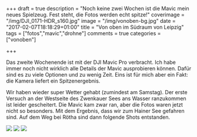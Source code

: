 +++
draft = true
description = "Noch keine zwei Wochen ist die Mavic mein neues Spielzeug. Fest steht, die Fotos werden echt spitze!"
coverimage = "/img/DJI_0171-HDR_s160.jpg"
image = "/img/vonoben-bg.jpg"
date = "2017-02-07T18:18:29+01:00"
title = "Von oben im Südraum von Leipzig"
tags = ["fotos","mavic","drohne"]
comments = true
categories = ["vonoben"]

+++

Das zweite Wochenende ist mit der DJI Mavic Pro verbracht. Ich habe immer noch nicht wirklich alle Details der Mavic ausprobieren können. Dafür sind es zu viele Optionen und zu wenig Zeit. Eins ist für mich aber ein Fakt: die Kamera liefert ein Spitzenergebnis.

Wir haben wieder super Wetter gehabt (zumindest am Samstag). Der erste Versuch an der Westseite des Zwenkauer Sees ans Wasser ranzukommen ist leider gescheitert. Die Mavic kam zwar ran, aber die Fotos waren jetzt nicht so besonders. Mit dem Ergebnis, dass wir zum Hainer See gefahren sind. Auf dem Weg bei Rötha sind dann folgende Shots entstanden.

<img src="/img/DJI_0157-HDR.jpg" class="img-responsive" >

<img src="/img/DJI_0171-HDR.jpg" class="img-responsive" >

<img src="/img/DJI_0172-HDR.jpg" class="img-responsive" >
